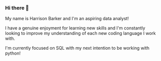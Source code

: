 ### Hi there 👋

My name is Harrison Barker and I'm an aspiring data analyst! 

I have a genuine enjoyment for learning new skills and I'm constantly looking to improve my understanding of each new coding language I work with. 

I'm currently focused on SQL with my next intention to be working with python!




<!--
**Harrisondb99/Harrisondb99** is a ✨ _special_ ✨ repository because its `README.md` (this file) appears on your GitHub profile.

Here are some ideas to get you started:

- 🔭 I’m currently working on ...
- 🌱 I’m currently learning ...
- 👯 I’m looking to collaborate on ...
- 🤔 I’m looking for help with ...
- 💬 Ask me about ...
- 📫 How to reach me: ...
- 😄 Pronouns: ...
- ⚡ Fun fact: ...
-->
